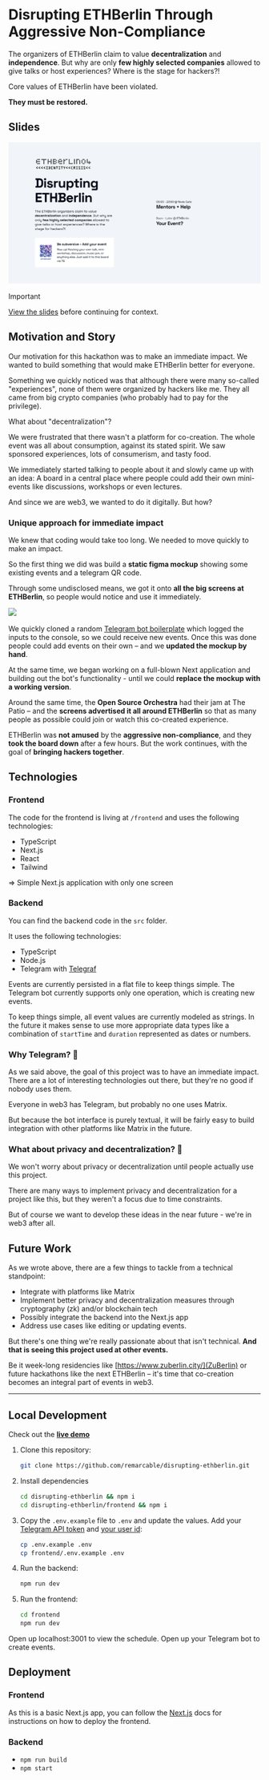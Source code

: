 # Disrupting ETHBerlin Through Aggressive Non-Compliance

The organizers of ETHBerlin claim to value **decentralization** and **independence**. But why are only **few highly selected companies** allowed to give talks or host experiences? Where is the stage for hackers?!

Core values of ETHBerlin have been violated.

**They must be restored.**

## Slides

![Screenshot](./slides/screenshot.png)

<!-- prettier-ignore-start -->
> [!IMPORTANT]
> [View the slides](./slides/Disrupting%20ETHBerlin.pdf) before continuing for context.
<!-- prettier-ignore-end -->

## Motivation and Story

Our motivation for this hackathon was to make an immediate impact. We wanted to build something that would make ETHBerlin better for everyone.

Something we quickly noticed was that although there were many so-called "experiences", none of them were organized by hackers like me. They all came from big crypto companies (who probably had to pay for the privilege).

What about "decentralization"?

We were frustrated that there wasn't a platform for co-creation. The whole event was all about consumption, against its stated spirit. We saw sponsored experiences, lots of consumerism, and tasty food.

We immediately started talking to people about it and slowly came up with an idea: A board in a central place where people could add their own mini-events like discussions, workshops or even lectures.

And since we are web3, we wanted to do it digitally. But how?

### Unique approach for immediate impact

We knew that coding would take too long. We needed to move quickly to make an impact.

So the first thing we did was build a **static figma mockup** showing some existing events and a telegram QR code.

Through some undisclosed means, we got it onto **all the big screens at ETHBerlin**, so people would notice and use it immediately.

![](https://i.postimg.cc/Y0QNTmKH/Group-1.png)

We quickly cloned a random [Telegram bot boilerplate](https://github.com/AlexMubarakshin/ts-telegraf-boilerplate) which logged the inputs to the console, so we could receive new events. Once this was done people could add events on their own – and we **updated the mockup by hand**.

At the same time, we began working on a full-blown Next application and building out the bot's functionality - until we could **replace the mockup with a working version**.

Around the same time, the **Open Source Orchestra** had their jam at The Patio – and the **screens advertised it all around ETHBerlin** so that as many people as possible could join or watch this co-created experience.

ETHBerlin was **not amused** by the **aggressive non-compliance**, and they **took the board down** after a few hours. But the work continues, with the goal of **bringing hackers together**.

## Technologies

### Frontend

The code for the frontend is living at `/frontend` and uses the following technologies:

- TypeScript
- Next.js
- React
- Tailwind

=> Simple Next.js application with only one screen

### Backend

You can find the backend code in the `src` folder.

It uses the following technologies:

- TypeScript
- Node.js
- Telegram with [Telegraf](https://github.com/telegraf/telegraf)

Events are currently persisted in a flat file to keep things simple. The Telegram bot currently supports only one operation, which is creating new events.

To keep things simple, all event values are currently modeled as strings. In the future it makes sense to use more appropriate data types like a combination of `startTime` and `duration` represented as dates or numbers.

### Why Telegram? 🤨

As we said above, the goal of this project was to have an immediate impact. There are a lot of interesting technologies out there, but they're no good if nobody uses them.

Everyone in web3 has Telegram, but probably no one uses Matrix.

But because the bot interface is purely textual, it will be fairly easy to build integration with other platforms like Matrix in the future.

### What about privacy and decentralization? 🤔

We won't worry about privacy or decentralization until people actually use this project.

There are many ways to implement privacy and decentralization for a project like this, but they weren't a focus due to time constraints.

But of course we want to develop these ideas in the near future - we're in web3 after all.

## Future Work

As we wrote above, there are a few things to tackle from a technical standpoint:

- Integrate with platforms like Matrix
- Implement better privacy and decentralization measures through cryptography (zk) and/or blockchain tech
- Possibly integrate the backend into the Next.js app
- Address use cases like editing or updating events.

But there's one thing we're really passionate about that isn't technical. **And that is seeing this project used at other events.**

Be it week-long residencies like [https://www.zuberlin.city/](ZuBerlin) or future hackathons like the next ETHBerlin – it's time that co-creation becomes an integral part of events in web3.

---

## Local Development

Check out the **[live demo](https://ethbln.uber.space/)**

1. Clone this repository:

   ```bash
   git clone https://github.com/remarcable/disrupting-ethberlin.git
   ```

2. Install dependencies

   ```bash
   cd disrupting-ethberlin && npm i
   cd disrupting-ethberlin/frontend && npm i
   ```

3. Copy the `.env.example` file to `.env` and update the values. Add your [Telegram API token](https://core.telegram.org/bots/tutorial) and [your user id](https://medium.com/block-bastards/how-to-find-your-user-id-on-telegram-a27cb7b732d6):

   ```bash
   cp .env.example .env
   cp frontend/.env.example .env
   ```

4. Run the backend:

   ```bash
   npm run dev
   ```

5. Run the frontend:

   ```bash
   cd frontend
   npm run dev
   ```

Open up localhost:3001 to view the schedule. Open up your Telegram bot to create events.

## Deployment

### Frontend

As this is a basic Next.js app, you can follow the [Next.js](https://nextjs.org/docs/app/building-your-application/deploying) docs for instructions on how to deploy the frontend.

### Backend

- `npm run build`
- `npm start`
